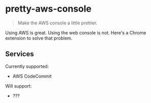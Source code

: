 # pretty-aws-console

> Make the AWS console a little prettier.

Using AWS is great. Using the web console is not. Here's a Chrome extension to solve that problem.

## Services

Currently supported:

* AWS CodeCommit

Will support:

* ???
